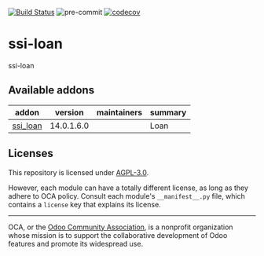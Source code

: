 [![Build Status](https://travis-ci.com/open-synergy/ssi-loan.svg?branch=14.0)](https://travis-ci.com/open-synergy/ssi-loan)
![pre-commit](https://github.com/open-synergy/ssi-loan/actions/workflows/pre-commit.yml/badge.svg)
[![codecov](https://codecov.io/gh/open-synergy/ssi-loan/branch/14.0/graph/badge.svg)](https://codecov.io/gh/open-synergy/ssi-loan)

<!-- /!\ do not modify above this line -->

# ssi-loan

ssi-loan

<!-- /!\ do not modify below this line -->

<!-- prettier-ignore-start -->

[//]: # (addons)

Available addons
----------------
addon | version | maintainers | summary
--- | --- | --- | ---
[ssi_loan](ssi_loan/) | 14.0.1.6.0 |  | Loan

[//]: # (end addons)

<!-- prettier-ignore-end -->

## Licenses

This repository is licensed under [AGPL-3.0](LICENSE).

However, each module can have a totally different license, as long as they adhere to OCA
policy. Consult each module's `__manifest__.py` file, which contains a `license` key
that explains its license.

----

OCA, or the [Odoo Community Association](http://odoo-community.org/), is a nonprofit
organization whose mission is to support the collaborative development of Odoo features
and promote its widespread use.
